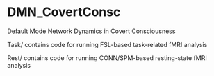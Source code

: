 # DMN_CovertConsc
Default Mode Network Dynamics in Covert Consciousness

Task/ contains code for running FSL-based task-related fMRI analysis

Rest/ contains code for running CONN/SPM-based resting-state fMRI analysis
